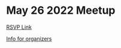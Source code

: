 # May 26 2022 Meetup

[RSVP Link](https://withfriends.co/event/14312311/max_meetup_los_angeles)

[Info for organizers](https://docs.google.com/document/d/14vzabtnGtFaBIVTtOG3QlPcXRwzUDRJtqN_lHVwVjlc/edit#)

